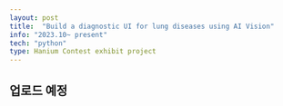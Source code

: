 ```yaml
---
layout: post
title:  "Build a diagnostic UI for lung diseases using AI Vision"
info: "2023.10~ present"
tech: "python"
type: Hanium Contest exhibit project
---
```


## 업로드 예정
